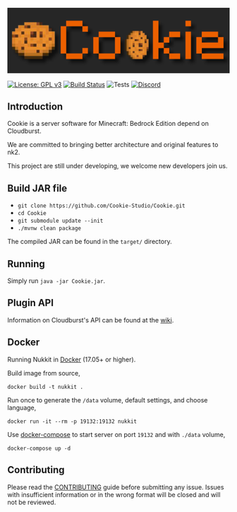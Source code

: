 ![Cloudburst](.github/images/cookie-logo.png)

[![License: GPL v3](https://img.shields.io/badge/License-GPL%20v3-blue.svg)](LICENSE)
[![Build Status](https://ci.nukkitx.com/job/NukkitX/job/Server/job/master/badge/icon)](https://ci.nukkitx.com/job/NukkitX/job/Server/job/master/)
![Tests](https://img.shields.io/jenkins/t/https/ci.nukkitx.com/job/NukkitX/job/Server/job/master.svg)
[![Discord](https://img.shields.io/discord/393465748535640064.svg)](https://discord.gg/5PzMkyK)

Introduction
-------------

Cookie is a server software for Minecraft: Bedrock Edition depend on Cloudburst.

We are committed to bringing better architecture and original features to nk2.

This project are still under developing, we welcome new developers join us.

Build JAR file
-------------
- `git clone https://github.com/Cookie-Studio/Cookie.git`
- `cd Cookie`
- `git submodule update --init`
- `./mvnw clean package`

The compiled JAR can be found in the `target/` directory.

Running
-------------
Simply run `java -jar Cookie.jar`.

Plugin API
-------------
Information on Cloudburst's API can be found at the [wiki](https://cloudburstmc.org/wiki/cloudburst/).

Docker
-------------

Running Nukkit in [Docker](https://www.docker.com/) (17.05+ or higher).

Build image from source,

```
docker build -t nukkit .
```

Run once to generate the `/data` volume, default settings, and choose language,

```
docker run -it --rm -p 19132:19132 nukkit
```

Use [docker-compose](https://docs.docker.com/compose/overview/) to start server on port `19132` and with `./data` volume,

```
docker-compose up -d
```

Contributing
------------
Please read the [CONTRIBUTING](.github/CONTRIBUTING.md) guide before submitting any issue. Issues with insufficient information or in the wrong format will be closed and will not be reviewed.
